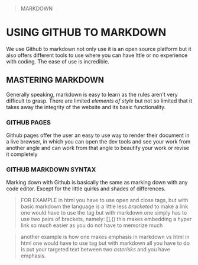 > MARKDOWN

# USING GITHUB TO MARKDOWN

We use Github to markdown not only use it is an open source platform
but it also offers different tools to use where you can have lttle or
no experience with coding. The ease of use is incredible.

## MASTERING MARKDOWN

Generally speaking, markdown is easy to learn as the rules aren't very difficult to grasp.
There are limited _elements of style_ but not so limited that it takes away the integrity of the website and
its basic functionality.

### GITHUB PAGES

Github pages offer the user an easy to use way to render their document in a live browser, in which
you can open the dev tools and see your work from another angle
and can work from that angle to beautify your work or revise it completely

### GITHUB MARKDOWN SYNTAX

Marking down with Github is basically the same as marking down with any code editor.
Except for the little quirks and shades of differences.

> FOR EXAMPLE
> in html you have to use open and close tags, but with basic markdown the language is a little less _bracketed_
> to make a link one would have to use the <h ref="url"></a> tag
> but with markdown one simply has to use two pairs of brackets, namely: [],()
> this makes embedding a hyper link so much easier as you do not have to memorize much

> another example is how one makes emphasis in markdown vs html
> in html one would have to use <em></em> tag but with markdown all you have to do is put your
> targeted text between two _asterisks_ and you have emphasis.
